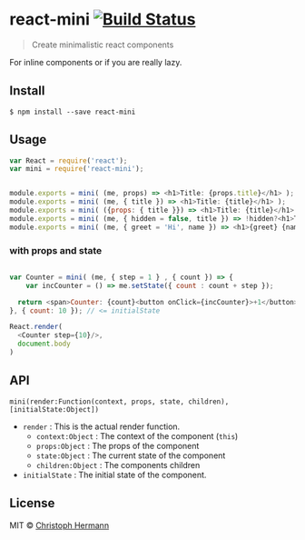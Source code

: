 # react-mini [![Build Status](https://travis-ci.org/stoeffel/react-mini.svg?branch=master)](https://travis-ci.org/stoeffel/react-mini)

> Create minimalistic react components

For inline components or if you are really lazy.

## Install

```
$ npm install --save react-mini
```


## Usage

```js
var React = require('react');
var mini = require('react-mini');


module.exports = mini( (me, props) => <h1>Title: {props.title}</h1> );
module.exports = mini( (me, { title }) => <h1>Title: {title}</h1> );
module.exports = mini( ({props: { title }}) => <h1>Title: {title}</h1> );
module.exports = mini( (me, { hidden = false, title }) => !hidden?<h1>Title: {title}</h1>:null );
module.exports = mini( (me, { greet = 'Hi', name }) => <h1>{greet} {name}</h1> );
```

### with props and state

```js

var Counter = mini( (me, { step = 1 } , { count }) => { 
	var incCounter = () => me.setState({ count : count + step });

  return <span>Counter: {count}<button onClick={incCounter}>+1</button></span> 
}, { count: 10 }); // <= initialState

React.render(
  <Counter step={10}/>,
  document.body
)
```

## API

`mini(render:Function(context, props, state, children), [initialState:Object])`

* `render` : This is the actual render function.
  * `context:Object` : The context of the component (`this`)
  * `props:Object` : The props of the component
  * `state:Object` : The current state of the component
  * `children:Object` : The components children
* `initialState` : The initial state of the component.



## License

MIT © [Christoph Hermann](http://stoeffel.github.io)
